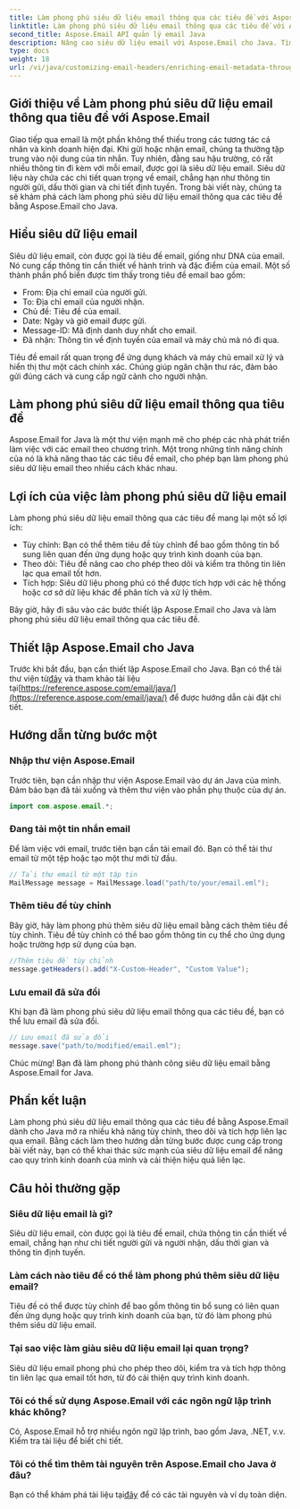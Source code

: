 ```yaml
---
title: Làm phong phú siêu dữ liệu email thông qua các tiêu đề với Aspose.Email
linktitle: Làm phong phú siêu dữ liệu email thông qua các tiêu đề với Aspose.Email
second_title: Aspose.Email API quản lý email Java
description: Nâng cao siêu dữ liệu email với Aspose.Email cho Java. Tìm hiểu cách làm phong phú tiêu đề email để cải thiện khả năng theo dõi và tùy chỉnh với Aspose.Email.
type: docs
weight: 18
url: /vi/java/customizing-email-headers/enriching-email-metadata-through-headers/
---
```


## Giới thiệu về Làm phong phú siêu dữ liệu email thông qua tiêu đề với Aspose.Email

Giao tiếp qua email là một phần không thể thiếu trong các tương tác cá nhân và kinh doanh hiện đại. Khi gửi hoặc nhận email, chúng ta thường tập trung vào nội dung của tin nhắn. Tuy nhiên, đằng sau hậu trường, có rất nhiều thông tin đi kèm với mỗi email, được gọi là siêu dữ liệu email. Siêu dữ liệu này chứa các chi tiết quan trọng về email, chẳng hạn như thông tin người gửi, dấu thời gian và chi tiết định tuyến. Trong bài viết này, chúng ta sẽ khám phá cách làm phong phú siêu dữ liệu email thông qua các tiêu đề bằng Aspose.Email cho Java.

## Hiểu siêu dữ liệu email

Siêu dữ liệu email, còn được gọi là tiêu đề email, giống như DNA của email. Nó cung cấp thông tin cần thiết về hành trình và đặc điểm của email. Một số thành phần phổ biến được tìm thấy trong tiêu đề email bao gồm:

- From: Địa chỉ email của người gửi.
- To: Địa chỉ email của người nhận.
- Chủ đề: Tiêu đề của email.
- Date: Ngày và giờ email được gửi.
- Message-ID: Mã định danh duy nhất cho email.
- Đã nhận: Thông tin về định tuyến của email và máy chủ mà nó đi qua.

Tiêu đề email rất quan trọng để ứng dụng khách và máy chủ email xử lý và hiển thị thư một cách chính xác. Chúng giúp ngăn chặn thư rác, đảm bảo gửi đúng cách và cung cấp ngữ cảnh cho người nhận.

## Làm phong phú siêu dữ liệu email thông qua tiêu đề

Aspose.Email for Java là một thư viện mạnh mẽ cho phép các nhà phát triển làm việc với các email theo chương trình. Một trong những tính năng chính của nó là khả năng thao tác các tiêu đề email, cho phép bạn làm phong phú siêu dữ liệu email theo nhiều cách khác nhau.

## Lợi ích của việc làm phong phú siêu dữ liệu email

Làm phong phú siêu dữ liệu email thông qua các tiêu đề mang lại một số lợi ích:

- Tùy chỉnh: Bạn có thể thêm tiêu đề tùy chỉnh để bao gồm thông tin bổ sung liên quan đến ứng dụng hoặc quy trình kinh doanh của bạn.
- Theo dõi: Tiêu đề nâng cao cho phép theo dõi và kiểm tra thông tin liên lạc qua email tốt hơn.
- Tích hợp: Siêu dữ liệu phong phú có thể được tích hợp với các hệ thống hoặc cơ sở dữ liệu khác để phân tích và xử lý thêm.

Bây giờ, hãy đi sâu vào các bước thiết lập Aspose.Email cho Java và làm phong phú siêu dữ liệu email thông qua các tiêu đề.

## Thiết lập Aspose.Email cho Java

 Trước khi bắt đầu, bạn cần thiết lập Aspose.Email cho Java. Bạn có thể tải thư viện từ[đây](https://releases.aspose.com/email/java/) và tham khảo tài liệu tại[https://reference.aspose.com/email/java/](https://reference.aspose.com/email/java/) để được hướng dẫn cài đặt chi tiết.

## Hướng dẫn từng bước một

### Nhập thư viện Aspose.Email

Trước tiên, bạn cần nhập thư viện Aspose.Email vào dự án Java của mình. Đảm bảo bạn đã tải xuống và thêm thư viện vào phần phụ thuộc của dự án.

```java
import com.aspose.email.*;
```

### Đang tải một tin nhắn email

Để làm việc với email, trước tiên bạn cần tải email đó. Bạn có thể tải thư email từ một tệp hoặc tạo một thư mới từ đầu.

```java
// Tải thư email từ một tập tin
MailMessage message = MailMessage.load("path/to/your/email.eml");
```

### Thêm tiêu đề tùy chỉnh

Bây giờ, hãy làm phong phú thêm siêu dữ liệu email bằng cách thêm tiêu đề tùy chỉnh. Tiêu đề tùy chỉnh có thể bao gồm thông tin cụ thể cho ứng dụng hoặc trường hợp sử dụng của bạn.

```java
//Thêm tiêu đề tùy chỉnh
message.getHeaders().add("X-Custom-Header", "Custom Value");
```

### Lưu email đã sửa đổi

Khi bạn đã làm phong phú siêu dữ liệu email thông qua các tiêu đề, bạn có thể lưu email đã sửa đổi.

```java
// Lưu email đã sửa đổi
message.save("path/to/modified/email.eml");
```

Chúc mừng! Bạn đã làm phong phú thành công siêu dữ liệu email bằng Aspose.Email for Java.

## Phần kết luận

Làm phong phú siêu dữ liệu email thông qua các tiêu đề bằng Aspose.Email dành cho Java mở ra nhiều khả năng tùy chỉnh, theo dõi và tích hợp liên lạc qua email. Bằng cách làm theo hướng dẫn từng bước được cung cấp trong bài viết này, bạn có thể khai thác sức mạnh của siêu dữ liệu email để nâng cao quy trình kinh doanh của mình và cải thiện hiệu quả liên lạc.

## Câu hỏi thường gặp

### Siêu dữ liệu email là gì?

Siêu dữ liệu email, còn được gọi là tiêu đề email, chứa thông tin cần thiết về email, chẳng hạn như chi tiết người gửi và người nhận, dấu thời gian và thông tin định tuyến.

### Làm cách nào tiêu đề có thể làm phong phú thêm siêu dữ liệu email?

Tiêu đề có thể được tùy chỉnh để bao gồm thông tin bổ sung có liên quan đến ứng dụng hoặc quy trình kinh doanh của bạn, từ đó làm phong phú thêm siêu dữ liệu email.

### Tại sao việc làm giàu siêu dữ liệu email lại quan trọng?

Siêu dữ liệu email phong phú cho phép theo dõi, kiểm tra và tích hợp thông tin liên lạc qua email tốt hơn, từ đó cải thiện quy trình kinh doanh.

### Tôi có thể sử dụng Aspose.Email với các ngôn ngữ lập trình khác không?

Có, Aspose.Email hỗ trợ nhiều ngôn ngữ lập trình, bao gồm Java, .NET, v.v. Kiểm tra tài liệu để biết chi tiết.

### Tôi có thể tìm thêm tài nguyên trên Aspose.Email cho Java ở đâu?

 Bạn có thể khám phá tài liệu tại[đây](https://reference.aspose.com/email/java/) để có các tài nguyên và ví dụ toàn diện.
